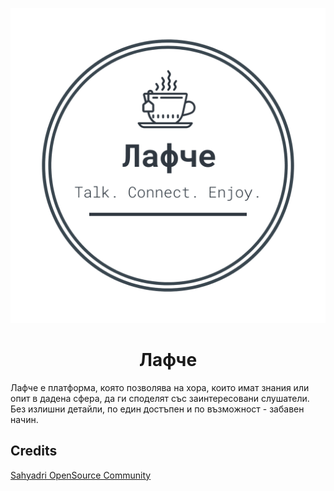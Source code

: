 <p align="center">
<img src="https://raw.githubusercontent.com/rgenchev/lafche/master/src/images/logo_transparent.png"/>
</p>
<h1 align="center">Лафче</h1>

Лафче е платформа, която позволява на хора, които имат знания или опит в дадена сфера, да ги споделят със заинтересовани слушатели. Без излишни детайли, по един достъпен и по възможност - забавен начин.

## Credits
[Sahyadri OpenSource Community](https://github.com/so-sc/sosc-website)
